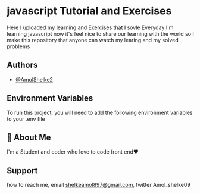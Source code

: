 
# javascript Tutorial and Exercises

Here I uploaded my learning and Exercises that I  sovle Everyday I'm learning javascript now 
it's feel nice to share our learning with the world so I make this repository that anyone can watch my learing and my solved problems


## Authors

- [@AmolShelke2](https://www.github.com/AmolShelke2)


## Environment Variables

To run this project, you will need to add the following environment variables to your .env file



## 🚀 About Me
I'm a Student and coder who love to code front end❤️



## Support

how to reach me, email shelkeamol897@gmail.com, twitter Amol_shelke09


